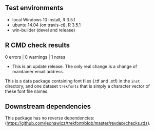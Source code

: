 ## Test environments
* local Windows 10 install, R 3.5.1
* ubuntu 14.04 (on travis-ci), R 3.5.1
* win-builder (devel and release)

## R CMD check results

0 errors | 0 warnings | 1 notes

* This is an update release. The only real change is a change of maintainer email address.

This is a data package containing font files (.ttf and .otf) in the `inst` directory, 
and one dataset `trekfonts` that is simply a character vector of these font file names.

## Downstream dependencies

This package has no reverse dependencies:
(https://github.com/leonawicz/trekfont/blob/master/revdep/checks.rds). 
